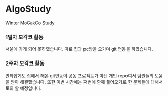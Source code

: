 # AlgoStudy
Winter MoGakCo Study

### 1일차 모각코 활동
서울에 가게 되어 못하였습니다.
따로 집과 pc방을 오가며 git 연동을 하였습니다.

### 2주차 모각코 활동
안타깝게도 집에서 해온 git연동이 공동 프로젝트가 아닌 개인 repo여서 팀원들의 도움을 받아 해결했습니다. 또한 이번 시간에는 저번에 함께 풀어오기로 한 문제들에 대해서 토의 할 예정입니다.
